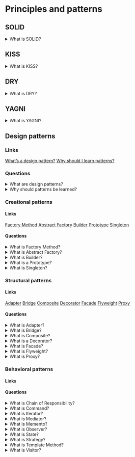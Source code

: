 # Principles and patterns

## SOLID

<details>
  <summary>What is SOLID?</summary>

  The single responsibility principle - each class should have only one responsibility that encapsulates in this class.
  The open-closed principle - each entity should be open for expansion and be closed for modification.
  The Liskov substitution principle - any subclass should supplement the parent class but not change it.
  The interface segregation principle - a few separate interfaces are better than one combined interface.
  The dependency inversion principle - dependencies should be only on abstractions.

</details>

## KISS

<details>
  <summary>What is KISS?</summary>

  KISS or keep it simple stupid is one of the design principles. KISS says that the many systems will work better if they are simple. So, simplicity should be one of the main targets in the design sphere.

</details>

## DRY

<details>
  <summary>What is DRY?</summary>

  DRY or don’t repeat yourself is one of the design principles. DRY says that not need to repeat different information or functionality. Each part of knowledge should have only one view into system scope.

</details>

## YAGNI

<details>
  <summary>What is YAGNI?</summary>

  YAGNI or you aren’t gonna need it is one of the design principles. YAGNI says that the programmer should not implement functionality if it is not necessary. There are a few reasons. Firstly, a customer does not have to pay for something that is not needed for him. Secondary, additional functionality could increase the development difficulty of other features.

</details>

## Design patterns

### Links
[What’s a design pattern?](https://refactoring.guru/design-patterns/what-is-pattern)
[Why should I learn patterns?](https://refactoring.guru/design-patterns/why-learn-patterns)


### Questions

<details>
  <summary>What are design patterns?</summary>

  Design patterns are standard solutions to common problems in a software design. Each design pattern provides a customized blueprint for exacting problems. As a result, you cannot copy a pattern in your program, but you can use it as a design solution to your problem. The design patterns could be confused with algorithms because both concepts describe standard solutions to some known targets. But while an algorithm has always defined a clear set of actions, a pattern is a more high-level description of a solution.

</details>

<details>
  <summary>Why should patterns be learned?</summary>
  
  The truth is that a programmer can work without knowledge about patterns. Moreover, in this case, he can implement a pattern solution without knowing about it. So, why is it needed to learn them?
  There are a few reasons:
	  1. Firstly, design patterns are a toolkit of solutions to common problems in software design. So, the programmer could solve problems using them.
	  2. Secondly, design patterns are a common language that allows having more effective communication.

</details>

### Creational patterns

#### Links
[Factory Method](https://refactoring.guru/design-patterns/factory-method)
[Abstract Factory](https://refactoring.guru/design-patterns/abstract-factory)
[Builder](https://refactoring.guru/design-patterns/builder)
[Prototype](https://refactoring.guru/design-patterns/prototype)
[Singleton](https://refactoring.guru/design-patterns/singleton)

#### Questions

<details>
  <summary>What is Factory Method?</summary>

  Factory Method is a creational design pattern that provides an interface for creating objects in a superclass but allows subclasses to alter the type of created objects.
  Applicability:
  * Use the factory Method when beforehand unknown types and dependencies of the objects should work.
  * Use the Factory Method for providing users of your library or framework with a way to extend its internal components.
  * Use the Factory Method for saving system resources by reusing the existing exemplars instead of rebuilding them each time.
  Pros:
  * Avoid tight coupling between the creator and the concrete products.
  * Single Responsibility Principle. You can move the product creation code into one place in the program, making the code easier to support.
  * Open/Closed Principle. You can introduce new types of products into the program without breaking existing client code.
  Cons:
  * Each new subclass increases the code complexity. The best-case scenario is when introducing the pattern into an existing hierarchy of creator classes.

</details>

<details>
  <summary>What is Abstract Factory?</summary>

  Abstract Factory is a creational design pattern that lets you produce families of the related objects without specifying their concrete classes.
  Applicability:
  * Use the Abstract Factory when code needs to work with various families of related products but not to depend on the concrete classes of those products - they might be unknown beforehand or be simplified to allow for future extensibility.
  Pros:
  * Be sure that the products from a factory are compatible with each other.
  * Avoid tight coupling between concrete products and client code.
  * Single Responsibility Principle. Extract the product creation code into one place, making the code easier to support.
  * Open/Closed Principle. Introduce new variants of products without breaking existing client code.
  Cons:
  * Each new interface or class increases the complexity of the code.

</details>

<details>
  <summary>What is Builder?</summary>

  Builder is a creational design pattern that lets you construct complex objects step by step. The builder pattern allows producing different types and representations of an object using the same construction code.
  Applicability:
  * Use the Builder pattern to get rid of a 'telescopic constructor'.
  * Use the Builder pattern when an application needs to create different representations of some product, for example, stone and wooden houses.
  * Use the Builder to construct Composite trees or other complex objects.
  Pros:
  * Construct objects step-by-step, defer construction steps or run steps recursively.
  * Reuse the same construction code when building various representations of products.
  * Single Responsibility Principle. Isolate complex construction code from the business logic of the product.
  Cons:
  * The overall complexity of the code increases since the pattern requires creating multiple new classes.

</details>

<details>
  <summary>What is a Prototype?</summary>

  A Prototype is a creational design pattern that lets you copy existing objects without making your code dependent on their classes.
  Applicability:
  * Use the Prototype pattern when there isn't dependency from the concrete classes of copied objects in a code.
  * Use the pattern when you want to reduce the number of subclasses that only differ from the initialization of their respective objects. Somebody could have created these subclasses to be able to create a new one with a specific configuration.
  Pros:
  * Clone objects without coupling to their concrete classes.
  * Get rid of repeated initialization code in favour of cloning pre-built prototypes.
  * Produce complex exemplars more conveniently.
  * Get an alternative to inheritance when dealing with configuration presets.
  Cons:
  * Cloning complex objects that have circular references might be very tricky.

</details>

<details>
  <summary>What is Singleton?</summary>

  Singleton is a creational design pattern that lets you ensure that a class has only one instance while providing a global access point to this instance.
  Applicability:
  * Use the Singleton pattern when a class in your program should have just a single instance available to all clients; for example, a single database object shared by different parts of the program.
  * Use the Singleton pattern when you need stricter control over global variables.
  Pros:
  * You can be sure that a class has only a single instance.
  * You gain a global access point to that instance.
  * The initialization of the singleton object happens during the first call.
  Cons:
  * Single Responsibility Principle. The pattern solves two problems at the time.
  * The Singleton pattern can mask unluck design, for instance, when the program components know too much about each other.
  * The pattern requires special treatment in a multithreaded environment so that multiple threads cannot create a singleton object several times.
  * It may be difficult to unit test the client code because many test frameworks rely on inheritance when producing mock objects. Since the constructor of the singleton class is private and overriding static methods is impossible in most languages, you will need to think of a creative way to mock the singleton.

</details>

### Structural patterns

#### Links
[Adapter](https://refactoring.guru/design-patterns/adapter)
[Bridge](https://refactoring.guru/design-patterns/bridge)
[Composite](https://refactoring.guru/design-patterns/composite)
[Decorator](https://refactoring.guru/design-patterns/decorator)
[Facade](https://refactoring.guru/design-patterns/facade)
[Flyweight](https://refactoring.guru/design-patterns/flyweight)
[Proxy](https://refactoring.guru/design-patterns/proxy)

#### Questions

<details>
  <summary>What is Adapter?</summary>

  The adapter is a structural design pattern that allows objects with incompatible interfaces to collaborate.
  Applicability:
  * Use the adapter when you want to use some existing class, but its interface is not compatible with the rest of your code.
  * Use the pattern for reusing several existing subclasses that lack some functionality, and there is not possible to add it in the superclass.
  Prons:
  * Single Responsibility Principle. You can separate the interface or data conversion code from the primary business logic of the program.
  * Open/Closed Principle. You can introduce new types of adapters into the program without breaking the existing client code, as long as they work with the adapters through the client interface.
  Cons:
  * The overall complexity of the code increases because it requires introducing a set of new interfaces and classes. From time to time, changing into service is an easier way.

</details>

<details>
  <summary>What is Bridge?</summary>

  The Bridge is a structural design pattern that lets you split a large class or a set of closely related classes into two separate hierarchies - abstraction and implementation - their implementation independent of each other.
  Applicability:
  * Use the Bridge pattern when you want to divide and organize a class with several functional variants (for example, if the implemented class can work with various database servers).
  * Use the pattern when you need to extend a class in several orthogonal (independent) dimensions.
  * Use the Bridge if you need to be able to switch implementations at runtime.
  Prons:
  * You can create platform-independent classes and apps.
  * The client code works with high-level abstractions.
  * Open/Closed Principle. You can introduce new abstractions and implementations independently from each other.
  * Single Responsibility Principle. You can focus on high-level logic in the abstraction and on platform details in the implementation.
  Cons:
  * You might make the code more complicated by applying the pattern to a highly cohesive class.

</details>

<details>
  <summary>What is Composite?</summary>

  Composite is a structural design pattern that lets you compose objects into tree structures and then work with these structures as if they were individual objects.
  Applicability:
  * Use the Composite pattern when you have to implement a tree-like object structure.
  * Use it when you want the client code to treat both simple and complex elements uniformly.
  Prons:
  * It is possible to work with complex tree structures more conveniently: use polymorphism and recursion to your advantage.
  * Open/Closed Principle. You can introduce new element types into the app without breaking the existing code, which now works with the object tree.
  Cons:
  * It is difficult to provide a shared interface for classes whose functionality differs too much. In base scenarios, there is possible to overgeneralize the component interface, making it harder to comprehend.

</details>

<details>
  <summary>What is a Decorator?</summary>

  The decorator is a structural design pattern that lets you attach new behaviours to objects by placing these objects inside specialized wrapper objects that contain the behaviours.
  Applicability:
  * Use the Decorator pattern when it is possible to increase behaviours at runtime without breaking the code that uses these objects.
  * Use it when it is impossible to extend behaviour using inheritance.
  Prons:
  * It is possible to extend a behaviour without making a new subclass.
  * It is possible to add or remove responsibilities from an object at runtime.
  * It is possible to combine several behaviours by wrapping an object into multiple decorators.
  * Single Responsibility Principle. You can divide a monolithic class that implements many possible variants of behaviour into several smaller ones.
  Cons:
  * It is hard to remove a specific wrapper from the wrappers stack.
  * It is hard to implement a decorator with independent behaviour from the stack.
  * The initial configuration code of layers might look pretty ugly.

</details>

<details>
  <summary>What is Facade?</summary>

  In progress ...

</details>

<details>
  <summary>What is Flyweight?</summary>

  In progress ...

</details>

<details>
  <summary>What is Proxy?</summary>

  In progress ...

</details>

### Behavioral patterns

#### Links

#### Questions

<details>
  <summary>What is Chain of Responsibility?</summary>

  In progress ...

</details>

<details>
  <summary>What is Command?</summary>

  In progress ...

</details>

<details>
  <summary>What is Iterator?</summary>

  In progress ...

</details>

<details>
  <summary>What is Mediator?</summary>

  In progress ...

</details>

<details>
  <summary>What is Memento?</summary>

  In progress ...

</details>

<details>
  <summary>What is Observer?</summary>

  In progress ...

</details>

<details>
  <summary>What is State?</summary>

  In progress ...

</details>

<details>
  <summary>What is Strategy?</summary>

  In progress ...

</details>

<details>
  <summary>What is Template Method?</summary>

  In progress ...

</details>

<details>
  <summary>What is Visitor?</summary>

  In progress ...

</details>
